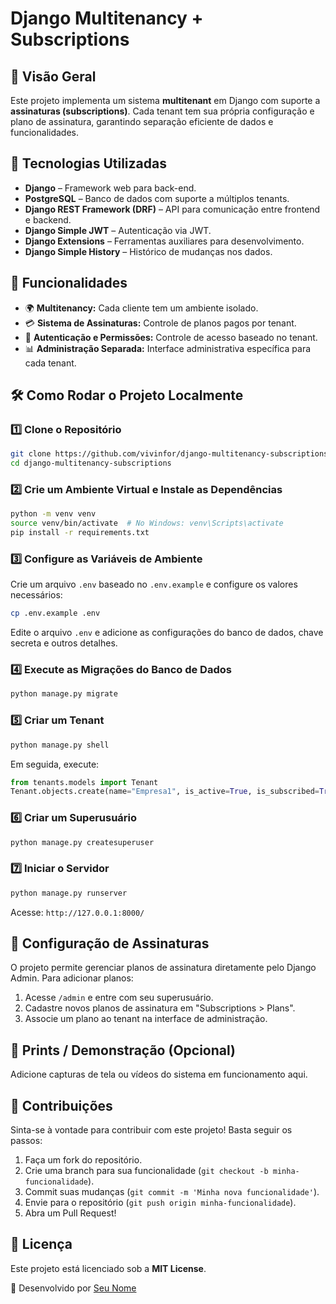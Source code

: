 # Django Multitenancy + Subscriptions

## 📌 Visão Geral
Este projeto implementa um sistema **multitenant** em Django com suporte a **assinaturas (subscriptions)**. Cada tenant tem sua própria configuração e plano de assinatura, garantindo separação eficiente de dados e funcionalidades.

## 🚀 Tecnologias Utilizadas
- **Django** – Framework web para back-end.
- **PostgreSQL** – Banco de dados com suporte a múltiplos tenants.
- **Django REST Framework (DRF)** – API para comunicação entre frontend e backend.
- **Django Simple JWT** – Autenticação via JWT.
- **Django Extensions** – Ferramentas auxiliares para desenvolvimento.
- **Django Simple History** – Histórico de mudanças nos dados.

## 🎯 Funcionalidades
- 🌍 **Multitenancy:** Cada cliente tem um ambiente isolado.
- 💳 **Sistema de Assinaturas:** Controle de planos pagos por tenant.
- 🔑 **Autenticação e Permissões:** Controle de acesso baseado no tenant.
- 📊 **Administração Separada:** Interface administrativa específica para cada tenant.

## 🛠️ Como Rodar o Projeto Localmente

### 1️⃣ Clone o Repositório
```bash
git clone https://github.com/vivinfor/django-multitenancy-subscriptions.git
cd django-multitenancy-subscriptions
```

### 2️⃣ Crie um Ambiente Virtual e Instale as Dependências
```bash
python -m venv venv
source venv/bin/activate  # No Windows: venv\Scripts\activate
pip install -r requirements.txt
```

### 3️⃣ Configure as Variáveis de Ambiente
Crie um arquivo `.env` baseado no `.env.example` e configure os valores necessários:
```bash
cp .env.example .env
```
Edite o arquivo `.env` e adicione as configurações do banco de dados, chave secreta e outros detalhes.

### 4️⃣ Execute as Migrações do Banco de Dados
```bash
python manage.py migrate
```

### 5️⃣ Criar um Tenant
```bash
python manage.py shell
```
Em seguida, execute:
```python
from tenants.models import Tenant
Tenant.objects.create(name="Empresa1", is_active=True, is_subscribed=True)
```

### 6️⃣ Criar um Superusuário
```bash
python manage.py createsuperuser
```

### 7️⃣ Iniciar o Servidor
```bash
python manage.py runserver
```
Acesse: `http://127.0.0.1:8000/`

## 📌 Configuração de Assinaturas
O projeto permite gerenciar planos de assinatura diretamente pelo Django Admin. Para adicionar planos:
1. Acesse `/admin` e entre com seu superusuário.
2. Cadastre novos planos de assinatura em "Subscriptions > Plans".
3. Associe um plano ao tenant na interface de administração.

## 📸 Prints / Demonstração (Opcional)
Adicione capturas de tela ou vídeos do sistema em funcionamento aqui.

## 🤝 Contribuições
Sinta-se à vontade para contribuir com este projeto! Basta seguir os passos:
1. Faça um fork do repositório.
2. Crie uma branch para sua funcionalidade (`git checkout -b minha-funcionalidade`).
3. Commit suas mudanças (`git commit -m 'Minha nova funcionalidade'`).
4. Envie para o repositório (`git push origin minha-funcionalidade`).
5. Abra um Pull Request!

## 📝 Licença
Este projeto está licenciado sob a **MIT License**.

🚀 Desenvolvido por [Seu Nome](https://github.com/seu-usuario)

